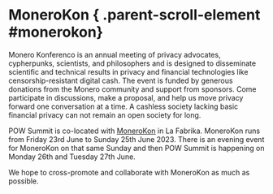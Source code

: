 # MoneroKon { .parent-scroll-element #monerokon}

Monero Konferenco is an annual meeting of privacy advocates, cypherpunks, scientists, and philosophers and is designed to disseminate scientific and technical results in privacy and financial technologies like censorship-resistant digital cash. The event is funded by generous donations from the Monero community and support from sponsors. Come participate in discussions, make a proposal, and help us move privacy forward one conversation at a time. A cashless society lacking basic financial privacy can not remain an open society for long.

POW Summit is co-located with [MoneroKon](https://monerokon.com) in La Fabrika.  MoneroKon runs from Friday 23rd June to Sunday 25th June 2023.  There is an evening event for MoneroKon on that same Sunday and then POW Summit is happening on Monday 26th and Tuesday 27th June.

We hope to cross-promote and collaborate with MoneroKon as much as possible.
